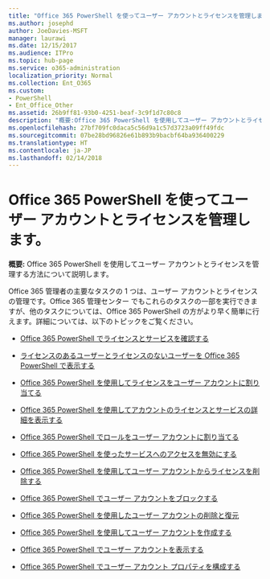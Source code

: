 ```yaml
---
title: "Office 365 PowerShell を使ってユーザー アカウントとライセンスを管理します。"
ms.author: josephd
author: JoeDavies-MSFT
manager: laurawi
ms.date: 12/15/2017
ms.audience: ITPro
ms.topic: hub-page
ms.service: o365-administration
localization_priority: Normal
ms.collection: Ent_O365
ms.custom:
- PowerShell
- Ent_Office_Other
ms.assetid: 26b9ff81-93b0-4251-beaf-3c9f1d7c80c8
description: "概要:Office 365 PowerShell を使用してユーザー アカウントとライセンスを管理する方法について説明します。"
ms.openlocfilehash: 27bf709fc0daca5c56d9a1c57d3723a09ff49fdc
ms.sourcegitcommit: 07be28bd96826e61b893b9bacbf64ba936400229
ms.translationtype: HT
ms.contentlocale: ja-JP
ms.lasthandoff: 02/14/2018
---
```

# <a name="manage-user-accounts-and-licenses-with-office-365-powershell"></a>Office 365 PowerShell を使ってユーザー アカウントとライセンスを管理します。

 **概要:** Office 365 PowerShell を使用してユーザー アカウントとライセンスを管理する方法について説明します。
  
Office 365 管理者の主要なタスクの 1 つは、ユーザー アカウントとライセンスの管理です。Office 365 管理センター でもこれらのタスクの一部を実行できますが、他のタスクについては、Office 365 PowerShell の方がより早く簡単に行えます。詳細については、以下のトピックをご覧ください。
  
- [Office 365 PowerShell でライセンスとサービスを確認する](view-licenses-and-services-with-office-365-powershell.md)
    
- [ライセンスのあるユーザーとライセンスのないユーザーを Office 365 PowerShell で表示する](view-licensed-and-unlicensed-users-with-office-365-powershell.md)
    
- [Office 365 PowerShell を使用してライセンスをユーザー アカウントに割り当てる](assign-licenses-to-user-accounts-with-office-365-powershell.md)
    
- [Office 365 PowerShell を使用してアカウントのライセンスとサービスの詳細を表示する](view-account-license-and-service-details-with-office-365-powershell.md)
    
- [Office 365 PowerShell でロールをユーザー アカウントに割り当てる](assign-roles-to-user-accounts-with-office-365-powershell.md)
    
- [Office 365 PowerShell を使ったサービスへのアクセスを無効にする](disable-access-to-services-with-office-365-powershell.md)
    
- [Office 365 PowerShell を使用してユーザー アカウントからライセンスを削除する](remove-licenses-from-user-accounts-with-office-365-powershell.md)
    
- [Office 365 PowerShell でユーザー アカウントをブロックする](block-user-accounts-with-office-365-powershell.md)
    
- [Office 365 PowerShell を使用したユーザー アカウントの削除と復元](delete-and-restore-user-accounts-with-office-365-powershell.md)
    
- [Office 365 PowerShell を使用してユーザー アカウントを作成する](create-user-accounts-with-office-365-powershell.md)
    
- [Office 365 PowerShell でユーザー アカウントを表示する](view-user-accounts-with-office-365-powershell.md)
    
- [Office 365 PowerShell でユーザー アカウント プロパティを構成する](configure-user-account-properties-with-office-365-powershell.md)
    

